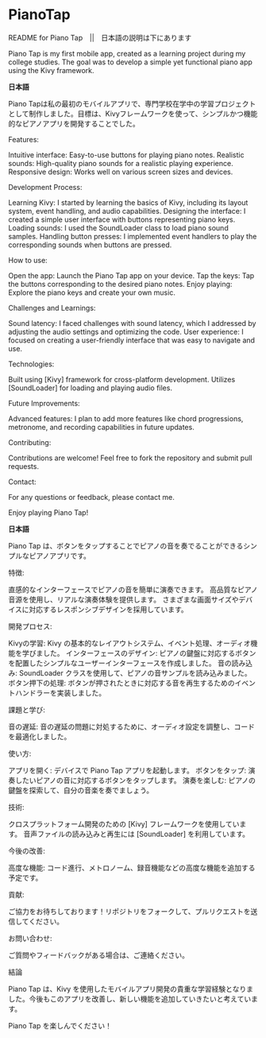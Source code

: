# PianoTap
README for Piano Tap　||　日本語の説明は下にあります


Piano Tap is my first mobile app, created as a learning project during my college studies. The goal was to develop a simple yet functional piano app using the Kivy framework.

**日本語**

Piano Tapは私の最初のモバイルアプリで、専門学校在学中の学習プロジェクトとして制作しました。目標は、Kivyフレームワークを使って、シンプルかつ機能的なピアノアプリを開発することでした。

Features:

Intuitive interface: Easy-to-use buttons for playing piano notes.
Realistic sounds: High-quality piano sounds for a realistic playing experience.
Responsive design: Works well on various screen sizes and devices.

Development Process:

Learning Kivy: I started by learning the basics of Kivy, including its layout system, event handling, and audio capabilities.
Designing the interface: I created a simple user interface with buttons representing piano keys.
Loading sounds: I used the SoundLoader class to load piano sound samples.
Handling button presses: I implemented event handlers to play the corresponding sounds when buttons are pressed.

How to use:

Open the app: Launch the Piano Tap app on your device.
Tap the keys: Tap the buttons corresponding to the desired piano notes.
Enjoy playing: Explore the piano keys and create your own music.

Challenges and Learnings:

Sound latency: I faced challenges with sound latency, which I addressed by adjusting the audio settings and optimizing the code.
User experience: I focused on creating a user-friendly interface that was easy to navigate and use.


Technologies:

Built using [Kivy] framework for cross-platform development.
Utilizes [SoundLoader] for loading and playing audio files.

Future Improvements:

Advanced features: I plan to add more features like chord progressions, metronome, and recording capabilities in future updates.

Contributing:

Contributions are welcome! Feel free to fork the repository and submit pull requests.  

Contact:

For any questions or feedback, please contact me.   

Enjoy playing Piano Tap!

**日本語**

Piano Tap は、ボタンをタップすることでピアノの音を奏でることができるシンプルなピアノアプリです。

特徴:

直感的なインターフェースでピアノの音を簡単に演奏できます。
高品質なピアノ音源を使用し、リアルな演奏体験を提供します。
さまざまな画面サイズやデバイスに対応するレスポンシブデザインを採用しています。

開発プロセス:

Kivyの学習: Kivy の基本的なレイアウトシステム、イベント処理、オーディオ機能を学びました。
インターフェースのデザイン: ピアノの鍵盤に対応するボタンを配置したシンプルなユーザーインターフェースを作成しました。
音の読み込み: SoundLoader クラスを使用して、ピアノの音サンプルを読み込みました。
ボタン押下の処理: ボタンが押されたときに対応する音を再生するためのイベントハンドラーを実装しました。

課題と学び:

音の遅延: 音の遅延の問題に対処するために、オーディオ設定を調整し、コードを最適化しました。

使い方:

アプリを開く: デバイスで Piano Tap アプリを起動します。
ボタンをタップ: 演奏したいピアノの音に対応するボタンをタップします。
演奏を楽しむ: ピアノの鍵盤を探索して、自分の音楽を奏でましょう。

技術:

クロスプラットフォーム開発のための [Kivy] フレームワークを使用しています。
音声ファイルの読み込みと再生には [SoundLoader] を利用しています。

今後の改善:

高度な機能: コード進行、メトロノーム、録音機能などの高度な機能を追加する予定です。

貢献:

ご協力をお待ちしております！リポジトリをフォークして、プルリクエストを送信してください。

お問い合わせ:

ご質問やフィードバックがある場合は、ご連絡ください。

結論

Piano Tap は、Kivy を使用したモバイルアプリ開発の貴重な学習経験となりました。今後もこのアプリを改善し、新しい機能を追加していきたいと考えています。

Piano Tap を楽しんでください！
